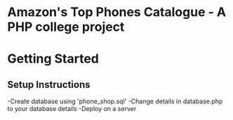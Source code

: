 # Amazon's Top Phones Catalogue - A PHP college project

# Getting Started

## Setup Instructions
-Create database using 'phone_shop.sql'
-Change details in database.php to your database details
-Deploy on a server 
